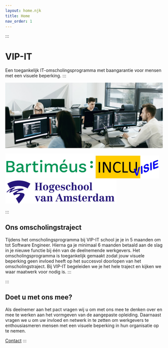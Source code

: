 ```yaml
---
layout: home.njk
title: Home
nav_order: 1
---
```

:::

# VIP-IT

Een toegankelijk IT-omscholingsprogramma met baangarantie voor mensen met een visuele beperking.
:::

![studenten in een programeer ruimte](images/coding-room.png)

![bartimeus logo](images/bartimeus-groen.png)
![inlcuvisie logo](images/incluvisie.png)
![hogeschool van Amsterdam logo](images/hogeschool-van-amsterdam.png)

:::

## O﻿ns omscholingstraject

Tijdens het omscholingsprogramma bij VIP-IT school je je in 5 maanden om tot Software Engineer. Hierna ga je minimaal 6 maanden betaald aan de slag in je nieuwe functie bij één van de deelnemende werkgevers. Het omscholingsprogramma is toegankelijk gemaakt zodat jouw visuele beperking geen invloed heeft op het succesvol doorlopen van het omscholingstraject. Bij VIP-IT begeleiden we je het hele traject en kijken we waar maatwerk voor nodig is.
:::

:::

## Doet u met ons mee?

Als deelnemer aan het pact vragen wij u om met ons mee te denken over en mee te werken aan het vormgeven van de aangepaste opleiding. Daarnaast vragen we u om uw invloed en netwerk in te zetten om werkgevers te enthousiasmeren mensen met een visuele beperking in hun organisatie op te nemen.

[Contact](/contact)
:::